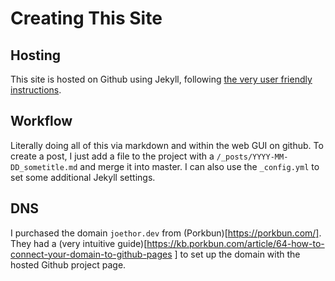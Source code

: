 # Creating This Site
## Hosting
This site is hosted on Github using Jekyll, following [the very user friendly instructions](https://github.com/skills/github-pages
). 
## Workflow
Literally doing all of this via markdown and within the web GUI on github. To create a post, I just add a file to the project with a `/_posts/YYYY-MM-DD_sometitle.md` and merge it into master. 
I can also use the `_config.yml` to set some additional Jekyll settings.
## DNS
I purchased the domain `joethor.dev` from (Porkbun)[https://porkbun.com/]. They had a (very intuitive guide)[https://kb.porkbun.com/article/64-how-to-connect-your-domain-to-github-pages
] to set up the domain with the hosted Github project page.
